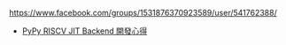 

https://www.facebook.com/groups/1531876370923589/user/541762388/

* [PyPy RISCV JIT Backend 開發心得](https://zh-blog.logan.tw/2024/12/30/pypy-riscv-jit-backend-dev/)

